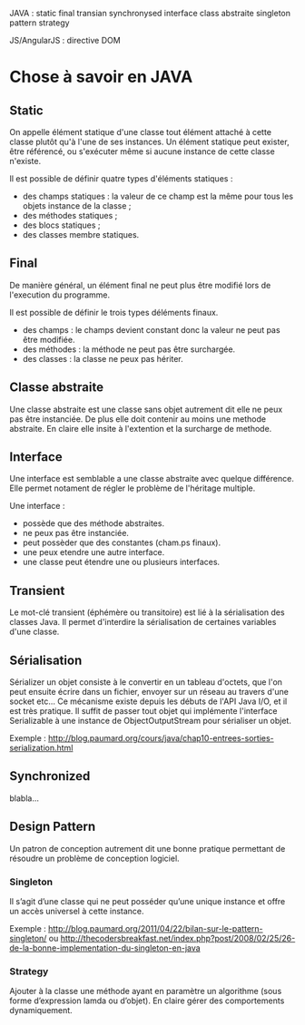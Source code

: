 JAVA :
static
final
transian
synchronysed
interface 
class abstraite
singleton
pattern strategy


JS/AngularJS : 
directive
DOM

# Chose à savoir en JAVA

## Static

On appelle élément statique d'une classe tout élément attaché à cette classe plutôt qu'à l'une de ses instances. Un élément statique peut exister, être référencé, ou s'exécuter même si aucune instance de cette classe n'existe.

Il est possible de définir quatre types d'éléments statiques :

* des champs statiques : la valeur de ce champ est la même pour tous les objets instance de la classe ;
* des méthodes statiques ;
* des blocs statiques ;
* des classes membre statiques.

## Final

De manière général, un élément final ne peut plus être modifié lors de l'execution du programme. 

Il est possible de définir le trois types déléments finaux.

* des champs : le champs devient constant donc la valeur ne peut pas être modifiée.
* des méthodes : la méthode ne peut pas être surchargée.
* des classes : la classe ne peux pas hériter.

## Classe abstraite

Une classe abstraite est une classe sans objet autrement dit elle ne peux pas être instanciée.
De plus elle doit contenir au moins une methode abstraite. En claire elle insite à l'extention et la surcharge de methode.

## Interface

Une interface est semblable a une classe abstraite avec quelque différence. Elle permet notament de régler le problème de l'héritage
multiple.

Une interface :

* possède que des méthode abstraites.
* ne peux pas être instanciée.
* peut possèder que des constantes (cham.ps finaux).
* une  peux etendre une autre interface.
* une classe peut étendre une ou plusieurs interfaces.

## Transient

Le mot-clé transient (éphémère ou transitoire) est lié à la sérialisation des classes Java. Il permet d'interdire la sérialisation de certaines variables d'une classe.

## Sérialisation

Sérializer un objet consiste à le convertir en un tableau d'octets, que l'on peut ensuite écrire dans un fichier, envoyer sur un réseau au travers d'une socket etc... Ce mécanisme existe depuis les débuts de l'API Java I/O, et il est très pratique. Il suffit de passer tout objet qui implémente l'interface Serializable à une instance de ObjectOutputStream pour sérialiser un objet.

Exemple : http://blog.paumard.org/cours/java/chap10-entrees-sorties-serialization.html

## Synchronized

blabla...

## Design Pattern

Un patron de conception autrement dit une bonne pratique permettant de résoudre un problème de conception logiciel.

### Singleton 

Il s’agit d’une classe qui ne peut posséder qu’une unique instance et offre un accès universel à cette instance.

Exemple : http://blog.paumard.org/2011/04/22/bilan-sur-le-pattern-singleton/ ou
          http://thecodersbreakfast.net/index.php?post/2008/02/25/26-de-la-bonne-implementation-du-singleton-en-java
          


### Strategy

Ajouter à la classe une méthode ayant en paramètre un algorithme (sous forme d’expression lamda ou d’objet). En claire gérer 
des comportements dynamiquement.







